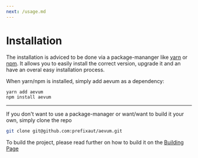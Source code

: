 ```yaml
---
next: /usage.md
---
```


# Installation

The installation is adviced to be done via a package-mananger like [yarn](https://yarnpkg.com) or [npm](https://npmjs.org).
It allows you to easily install the correct version, upgrade it and an have an overal easy installation process. 

When yarn/npm is installed, simply add aevum as a dependency:

```sh
yarn add aevum
npm install aevum
```

---

If you don't want to use a package-manager or want/want to build it your own, simply clone the repo

```sh
git clone git@github.com:prefixaut/aevum.git
```

To build the project, please read further on how to build it on the [Building Page](/building.md)